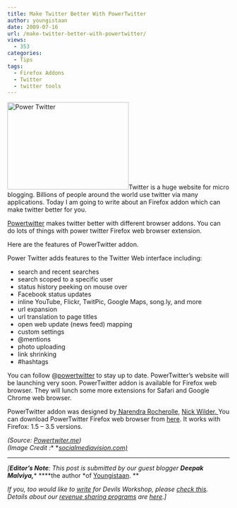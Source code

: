 ```yaml
---
title: Make Twitter Better With PowerTwitter
author: youngistaan
date: 2009-07-16
url: /make-twitter-better-with-powertwitter/
views:
  - 353
categories:
  - Tips
tags:
  - Firefox Addons
  - Twitter
  - twitter tools
---
```

<img class="alignright size-full wp-image-12020" src="http://cdn.devilsworkshop.org/files/2009/07/twitterbird11.jpg" alt="Power Twitter" width="275" height="198" />Twitter is a huge website for micro blogging. Billions of people around the world use twitter via many applications. Today I am going to write about an Firefox addon which can make twitter better for you.

<a href="http://powertwitter.me" onclick="_gaq.push(['_trackEvent', 'outbound-article', 'http://powertwitter.me', 'Powertwitter']);" target="_blank">Powertwitter</a> makes twitter better with different browser addons. You can do lots of things with power twitter Firefox web browser extension.

Here are the features of PowerTwitter addon.

Power Twitter adds features to the Twitter Web interface including:

  * search and recent searches
  * search scoped to a specific user
  * status history peeking on mouse over
  * Facebook status updates
  * inline YouTube, Flickr, TwitPic, Google Maps, song.ly, and more
  * url expansion
  * url translation to page titles
  * open web update (news feed) mapping
  * custom settings
  * @mentions
  * photo uploading
  * link shrinking
  * #hashtags

You can follow @<a href="http://twitter.com/powertwitter" onclick="_gaq.push(['_trackEvent', 'outbound-article', 'http://twitter.com/powertwitter', 'powertwitter']);" >powertwitter</a> to stay up to date. PowerTwitter&#8217;s website will be launching very soon. PowerTwitter addon is available for Firefox web browser. They will lunch some more extensions for Safari and Google Chrome web browser.

PowerTwitter addon was designed by<a href="https://addons.mozilla.org/en-US/firefox/user/4573" onclick="_gaq.push(['_trackEvent', 'outbound-article', 'https://addons.mozilla.org/en-US/firefox/user/4573', ' Narendra Rocherolle']);" class="profileLink"> Narendra Rocherolle</a>, <a href="https://addons.mozilla.org/en-US/firefox/user/4721627" onclick="_gaq.push(['_trackEvent', 'outbound-article', 'https://addons.mozilla.org/en-US/firefox/user/4721627', 'Nick Wilder. ']);" class="profileLink">Nick Wilder. </a>You can download PowerTwitter Firefox web browser from <a href="http://83degrees.com/to/powertwitter" onclick="_gaq.push(['_trackEvent', 'outbound-article', 'http://83degrees.com/to/powertwitter', 'here']);" target="_blank">here</a>. It works with Firefox: 1.5 – 3.5 versions.

*(Source: <a href="http://powertwitter.me" onclick="_gaq.push(['_trackEvent', 'outbound-article', 'http://powertwitter.me', 'Powertwiter.me']);" target="_blank">Powertwiter.me</a>)*  
*(Image Credit :** **<a href="http://socialmediavision.com" onclick="_gaq.push(['_trackEvent', 'outbound-article', 'http://socialmediavision.com', 'socialmediavision.com)']);" target="_blank">socialmediavision.com)</a>*

* * *

*[**Editor&#8217;s Note**: This post is submitted by our guest blogger **Deepak Malviya,**** ****the author *of <a href="http://youngistaan.org/" onclick="_gaq.push(['_trackEvent', 'outbound-article', 'http://youngistaan.org/', 'Youngistaan']);" >Youngistaan</a>. **</p> 

*If you, too would like to [write][1] for Devils Workshop, please [check this][1]. Details about our [revenue sharing programs][1] are [here][1].]*

 [1]: http://devilsworkshop.org/join-dw/

